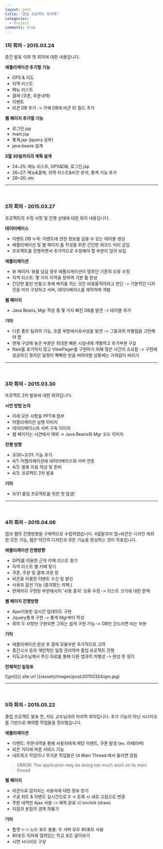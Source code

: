 ```yaml
---
layout: post
title: "졸업 프로젝트 회의록"
categories:
  - Project
comments: true
---
```


### 1차 회의 - 2015.03.24
중간 발표 이후 첫 회의에 대한 내용입니다.

**애플리케이션 추가할 기능**

* GPS & 지도
* 지역 리스트
* 메뉴 리스트
* 결제 (쿠폰, 주문내역)
* 이벤트
* 비콘 DB 추가 -> 카페 DB에 비콘 ID 필드 추가  

**웹 페이지 추가할 기능**

* 로그인.jsp
* main.jsp
* 통계.jsp (jquery 공부)
* java beans 설계

**3월 30일까지의 계획 설계**

* 24~25: 메뉴 리스트, GPS&DB, 로그인.jsp
* 26~27: 메뉴&결제, 지역 리스트&비콘 분석, 통계 기능 추가
* 28~30: etc

---
　

### 2차 회의 - 2015.03.27
프로젝트의 수정 사항 및 진행 상태에 대한 회의 내용입니다.

**데이터베이스**

* 이벤트 DB 누락: 이벤트에 관한 정보를 담을 수 있는 테이블 생성
* 애플리케이션 및 웹 페이지 틀 작성을 위한 간단한 레코드 미리 삽입
* 프로젝트를 진행하면서 추가적으로 수정해야 할 부분이 있어 보임

**애플리케이션**

* 뷰 페이저: 뷰를 넘길 경우 애플리케이션이 멈추던 기존의 오류 수정
* 지역 리스트: 몇 가지 지역을 정하여 기본 틀 완성
* 간단한 틀만 만들고 후에 배치를 하는 것은 비효율적이라고 판단 -> 기본적인 디자인을 미리 구성하고 서버, 데이터베이스를 제작하며 개발

**웹 페이지**

* Java Beans, Mgr 작성 중 몇 가지 빠진 DB를 발견 -> 테이블 추가

**기타**

* 다른 졸프 팀과의 기능, 흐름 부분에서유사성을 발견 -> 그들과의 차별점을 고안해야 함
* 현재 구상해 놓은 부분은 최대한 빠른 시일내에 개발하고 추가부분 구상
* Navi를 포기하지 않고 ViewPager를 구현하기 위해 많은 시간이 소요됨 -> 구현에 성공하긴 했지만 일정이 빡빡한 만큼 버려야할 상황에는 가차없이 버리기

---
　

### 3차 회의 - 2015.03.30
프로젝트 2차 발표에 대한 회의입니다.

**시연 방법 논의**

* 아래 모든 사항을 PPT에 첨부
* 어플리케이션 실행 이미지
* 데이터베이스와 서버 구축 이미지
* 웹 페이지는 시연에서 제외 → Java Beans와 Mgr 코드 이미지

**진행 방향**

* 3/30~3/31: 기능 추가
* 4/1: 어플리케이션에 데이터베이스와 서버 연동
* 4/2: 발표 자료 작성 및 준비
* 4/3: 프로젝트 2차 발표

**기타**

* 3/31 졸업 프로젝트를 위한 첫 밤샘!

---
　

### 4차 회의 - 2015.04.06
앱과 웹의 진행방향을 구체적으로 수립하였습니다. 4월말까지 앱+비콘은 디자인 제외한 모든 기능, 웹은 약간의 디자인과 모든 기능을 완성하는 것이 목표입니다.

**애플리케이션 진행방향**

* GPS를 이용한 근처 카페 리스트 찾기
* 지역 리스트 별 카페 찾기
* 쿠폰, 주문 및 결제 과정 창
* 비콘을 이용한 이벤트 수신 및 발신
* 사용자 옵션 기능 (즐겨찾는 카페.)
* 현재까지 구현된 부분에서의 '사용 중지' 오류 수정 -> 리스트 크기에 대한 문제

**웹 페이지 진행방향**

* Ajax이용한 실시간 업데이트 구현
* Jquery통계 구현 -> 통계 Mgr부터 작성
* 위의 두 사항만 구현되면 그외는 쉽게 구현 가능 -> DB만 건드리면 되는 부분

**기타**

* 애플리케이션 완성 후 결제 모듈부분 추가적으로 고려
* 중간고사 등의 개인적인 일정 관리하며 졸업 프로젝트 진행
* 지도교수님께서 주신 자료를 통해 다른 앱과의 차별성 -> 완성 후 생각

**전체적인 일정표**

![gm]({{ site.url }}/assets/images/post/20150324/gm.jpg)

---
　

### 5차 회의 - 2015.05.22
졸업 프로젝트 발표 전, 지도 교수님과의 마지막 회의입니다. 추가 기능이 아닌 시나리오를 기반으로 해야할 작업들을 정리했습니다.

**애플리케이션**

* 이벤트: 주문내역을 통해 사용자에게 해당 이벤트, 쿠폰 발생 (ex. 라떼러버)
* 비콘 거리에 따른 서비스 기능
* 네트워크 작업이나 무거운 작업들은 UI Main Thread 에서 돌리면 않됨

> ERROR: The application may be doing too much work on its main thread

**웹 페이지**

* 비콘으로 감지되는 사용자에 대한 정보 받기
* 구글 차트 & 이벤트 실시간으로 X -> 등록 시 새로 고침으로 변경
* 주문 내역만 Ajax 사용 -> 제작 완료 시 onclick (draw)
* 지점과 본점의 경계 허물기

**기타**

* 톰캣 <-> 노드 포트 충돌: 두 서버 모두 80포트 사용
* 80포트 이외에 열려있는 학교 포트 알아보기
* 시연 시나리오 구상
